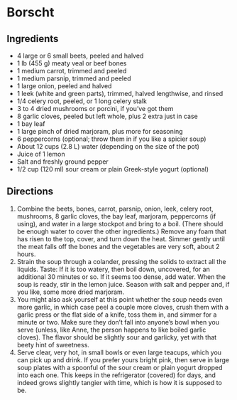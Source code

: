 # Borscht

## Ingredients

* 4 large or 6 small beets, peeled and halved
* 1 lb (455 g) meaty veal or beef bones
* 1 medium carrot, trimmed and peeled
* 1 medium parsnip, trimmed and peeled
* 1 large onion, peeled and halved
* 1 leek (white and green parts), trimmed, halved lengthwise, and rinsed
* 1/4 celery root, peeled, or 1 long celery stalk
* 3 to 4 dried mushrooms or porcini, if you’ve got them
* 8 garlic cloves, peeled but left whole, plus 2 extra just in case
* 1 bay leaf
* 1 large pinch of dried marjoram, plus more for seasoning
* 6 peppercorns (optional; throw them in if you like a spicier soup)
* About 12 cups (2.8 L) water (depending on the size of the pot)
* Juice of 1 lemon
* Salt and freshly ground pepper
* 1/2 cup (120 ml) sour cream or plain Greek-style yogurt (optional)

## Directions

1. Combine the beets, bones, carrot, parsnip, onion, leek, celery root, mushrooms, 8 garlic cloves, the bay leaf, marjoram, peppercorns (if using), and water in a large stockpot and bring to a boil. (There should be enough water to cover the other ingredients.) Remove any foam that has risen to the top, cover, and turn down the heat. Simmer gently until the meat falls off the bones and the vegetables are very soft, about 2 hours.
2. Strain the soup through a colander, pressing the solids to extract all the liquids. Taste: If it is too watery, then boil down, uncovered, for an additional 30 minutes or so. If it seems too dense, add water. When the soup is ready, stir in the lemon juice. Season with salt and pepper and, if you like, some more dried marjoram.
3. You might also ask yourself at this point whether the soup needs even more garlic, in which case peel a couple more cloves, crush them with a garlic press or the flat side of a knife, toss them in, and simmer for a minute or two. Make sure they don’t fall into anyone’s bowl when you serve (unless, like Anne, the person happens to like boiled garlic cloves). The flavor should be slightly sour and garlicky, yet with that beety hint of sweetness.
4. Serve clear, very hot, in small bowls or even large teacups, which you can pick up and drink. If you prefer yours bright pink, then serve in large soup plates with a spoonful of the sour cream or plain yogurt dropped into each one. This keeps in the refrigerator (covered) for days, and indeed grows slightly tangier with time, which is how it is supposed to be.
